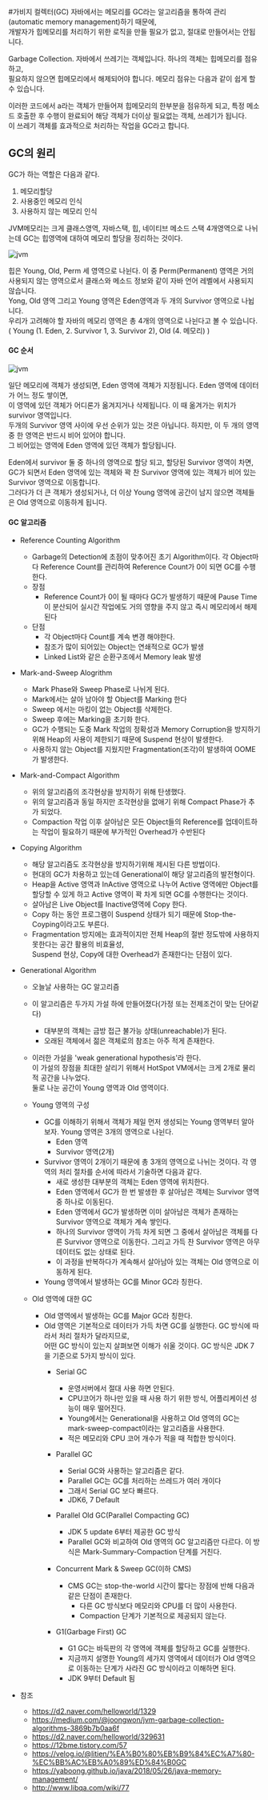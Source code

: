 #가비지 컬렉터(GC)
자바에서는 메모리를 GC라는 알고리즘을 통하여 관리(automatic memory management)하기 때문에,   
개발자가 힙메모리를 처리하기 위한 로직을 만들 필요가 없고, 절대로 만들어서는 안됩니다.

Garbage Collection. 자바에서 쓰레기는 객체입니다. 하나의 객체는 힙메모리를 점유하고,   
필요하지 않으면 힙메모리에서 해제되어야 합니다. 메모리 점유는 다음과 같이 쉽게 할 수 있습니다.

이러한 코드에서 a라는 객체가 만들어져 힙메모리의 한부분을 점유하게 되고, 특정 메소드 호출한 후 수행이 완료되어 해당 객체가 더이상 필요없는 객체, 쓰레기가 됩니다.   
이 쓰레기 객체를 효과적으로 처리하는 작업을 GC라고 합니다.

## GC의 원리
GC가 하는 역할은 다음과 같다.
1. 메모리할당
2. 사용중인 메모리 인식
3. 사용하지 않는 메모리 인식

JVM메모리는 크게 클래스영역, 자바스택, 힙, 네이티브 메소드 스택 4개영역으로 나뉘는데 GC는 힙영역에 대하여 메모리 할당을 정리하는 것이다.

![jvm](./img/jvm.png)

힙은 Young, Old, Perm 세 영역으로 나뉜다.
이 중 Perm(Permanent) 영역은 거의 사용되지 않는 영역으로서 클래스와 메소드 정보와 같이 자바 언어 레벨에서 사용되지 않습니다.   
Yong, Old 영역 그리고 Young 영역은 Eden영역과 두 개의 Survivor 영역으로 나뉩니다.   
우리가 고려해야 할 자바의 메모리 영역은 총 4개의 영역으로 나뉜다고 볼 수 있습니다.  ( Young (1. Eden, 2. Survivor 1, 3. Survivor 2), Old (4. 메모리) )

#### GC 순서

![jvm](./img/minor.png)

일단 메모리에 객체가 생성되면, Eden 영역에 객체가 지정됩니다.  Eden 영역에 데이터가 어느 정도 쌓이면,   
이 영역에 있던 객체가 어디론가 옮겨지거나 삭제됩니다. 이 때 옮겨가는 위치가 survivor 영역입니다.   
두개의 Survivor 영역 사이에 우선 순위가 있는 것은 아닙니다. 하지만, 이 두 개의 영역 중 한 영역은 반드시 비어 있어야 합니다.   
그 비어있는 영역에 Eden 영역에 있던 객체가 할당됩니다.

Eden에서 survivor 둘 중 하나의 영역으로 할당 되고, 할당된 Survivor 영역이 차면,   
GC가 되면서 Eden 영역에 있는 객체와 꽉 찬 Survivor 영역에 있는 객체가 비어 있는 Survivor 영역으로 이동합니다.   
그러다가 더 큰 객체가 생성되거나, 더 이상 Young 영역에 공간이 남지 않으면 객체들은 Old 영역으로 이동하게 됩니다.

#### GC 알고리즘 
- Reference Counting Algorithm
    - Garbage의 Detection에 초점이 맞추어진 초기 Algorithm이다. 각 Object마다 Reference Count를 관리하여 Reference Count가 0이 되면 GC를 수행한다.
    - 장점
        - Reference Count가 0이 될 때마다 GC가 발생하기 때문에 Pause Time이 분산되어 실시간 작업에도 거의 영향을 주지 않고 즉시 메모리에서 해제된다
    - 단점
        - 각 Object마다 Count를 계속 변경 해야한다.
        - 참조가 많이 되어있는 Object는 연쇄적으로 GC가 발생
        - Linked List와 같은 순환구조에서 Memory leak 발생
        
- Mark-and-Sweep Alogrithm
    - Mark Phase와 Sweep Phase로 나뉘게 된다.
    - Mark에서는 살아 남아야 할 Object를 Marking 한다
    - Sweep 에서는 마킹이 없는 Object를 삭제한다.
    - Sweep 후에는 Marking을 초기화 한다.
    - GC가 수행되는 도중 Mark 작업의 정확성과 Memory Corruption을 방지하기 위해 Heap의 사용이 제한되기 때문에 Suspend 현상이 발생한다.
    - 사용하지 않는 Object를 지웠지만 Fragmentation(조각)이 발생하여 OOME가 발생한다.
    
- Mark-and-Compact Algorithm
    - 위의 알고리즘의 조각현상을 방지하기 위해 탄생했다.
    - 위의 알고리즘과 동일 하지만 조각현상을 없애기 위해 Compact Phase가 추가 되었다.
    - Compaction 작업 이후 살아남은 모든 Object들의 Reference를 업데이트하는 작업이 필요하기 때문에 부가적인 Overhead가 수반된다
    
- Copying Algorithm
    - 해당 알고리즘도 조각현상을 방지하기위해 제시된 다른 방법이다.
    - 현대의 GC가 차용하고 있는데 Generational이 해당 알고리즘의 발전형이다.
    - Heap을 Active 영역과 InActive 영역으로 나누어 Active 영역에만 Object를 할당할 수 있게 하고 Active 영역이 꽉 차게 되면 GC를 수행한다는 것이다. 
    - 살아남은 Live Object를 Inactive영역에 Copy 한다.
    - Copy 하는 동안 프로그램이 Suspend 상태가 되기 때문에 Stop-the-Coyping이라고도 부른다.
    - Fragmentation 방지에는 효과적이지만 전체 Heap의 절반 정도밖에 사용하지 못한다는 공간 활용의 비효율성,  
      Suspend 현상, Copy에 대한 Overhead가 존재한다는 단점이 있다.
      
- Generational Algorithm
    - 오늘날 사용하는 GC 알고리즘
    - 이 알고리즘은 두가지 가설 하에 만들어졌다(가정 또는 전제조건이 맞는 단어같다)
        - 대부분의 객체는 금방 접근 불가능 상태(unreachable)가 된다.
        - 오래된 객체에서 젊은 객체로의 참조는 아주 적게 존재한다. 
        
    - 이러한 가설을 'weak generational hypothesis'라 한다.   
      이 가설의 장점을 최대한 살리기 위해서 HotSpot VM에서는 크게 2개로 물리적 공간을 나누었다.   
      둘로 나눈 공간이 Young 영역과 Old 영역이다.
      
    - Young 영역의 구성
        - GC를 이해하기 위해서 객체가 제일 먼저 생성되는 Young 영역부터 알아보자. Young 영역은 3개의 영역으로 나뉜다.
            - Eden 영역
          - Survivor 영역(2개)
      - Survivor 영역이 2개이기 때문에 총 3개의 영역으로 나뉘는 것이다. 각 영역의 처리 절차를 순서에 따라서 기술하면 다음과 같다.
          - 새로 생성한 대부분의 객체는 Eden 영역에 위치한다.
          - Eden 영역에서 GC가 한 번 발생한 후 살아남은 객체는 Survivor 영역 중 하나로 이동된다.
          - Eden 영역에서 GC가 발생하면 이미 살아남은 객체가 존재하는 Survivor 영역으로 객체가 계속 쌓인다.
          - 하나의 Survivor 영역이 가득 차게 되면 그 중에서 살아남은 객체를 다른 Survivor 영역으로 이동한다. 그리고 가득 찬 Survivor 영역은 아무 데이터도 없는 상태로 된다.
          - 이 과정을 반복하다가 계속해서 살아남아 있는 객체는 Old 영역으로 이동하게 된다.
      - Young 영역에서 발생하는 GC를 Minor GC라 칭한다.

    - Old 영역에 대한 GC
        - Old 영역에서 발생하는 GC를 Major GC라 칭한다.
        - Old 영역은 기본적으로 데이터가 가득 차면 GC를 실행한다. GC 방식에 따라서 처리 절차가 달라지므로,   
            어떤 GC 방식이 있는지 살펴보면 이해가 쉬울 것이다. GC 방식은 JDK 7을 기준으로 5가지 방식이 있다.
            - Serial GC
                - 운영서버에서 절대 사용 하면 안된다.
                - CPU코어가 하나만 있을 때 사용 하기 위한 방식, 어플리케이션 성능이 매우 떨어진다.
                - Young에서는 Generational을 사용하고 Old 영역의 GC는 mark-sweep-compact이라는 알고리즘을 사용한다.
                - 적은 메모리와 CPU 코어 개수가 적을 때 적합한 방식이다.
                
            - Parallel GC
                - Serial GC와 사용하는 알고리즘은 같다.
                - Parallel GC는 GC를 처리하는 쓰레드가 여러 개이다
                - 그래서 Serial GC 보다 빠르다.
                - JDK6, 7 Default
 
            - Parallel Old GC(Parallel Compacting GC)
                - JDK 5 update 6부터 제공한 GC 방식
                - Parallel GC와 비교하여 Old 영역의 GC 알고리즘만 다르다. 이 방식은 Mark-Summary-Compaction 단계를 거친다.
                
            - Concurrent Mark & Sweep GC(이하 CMS)
                - CMS GC는 stop-the-world 시간이 짧다는 장점에 반해 다음과 같은 단점이 존재한다.
                    - 다른 GC 방식보다 메모리와 CPU를 더 많이 사용한다.
                    - Compaction 단계가 기본적으로 제공되지 않는다.
                    
            - G1(Garbage First) GC
                - G1 GC는 바둑판의 각 영역에 객체를 할당하고 GC를 실행한다.
                - 지금까지 설명한 Young의 세가지 영역에서 데이터가 Old 영역으로 이동하는 단계가 사라진 GC 방식이라고 이해하면 된다. 
                - JDK 9부터 Default 됨
- 참조
    - https://d2.naver.com/helloworld/1329
    - https://medium.com/@joongwon/jvm-garbage-collection-algorithms-3869b7b0aa6f
    - https://d2.naver.com/helloworld/329631
    - https://12bme.tistory.com/57
    - https://velog.io/@litien/%EA%B0%80%EB%B9%84%EC%A7%80-%EC%BB%AC%EB%A0%89%ED%84%B0GC
    - https://yaboong.github.io/java/2018/05/26/java-memory-management/
    - http://www.libqa.com/wiki/77